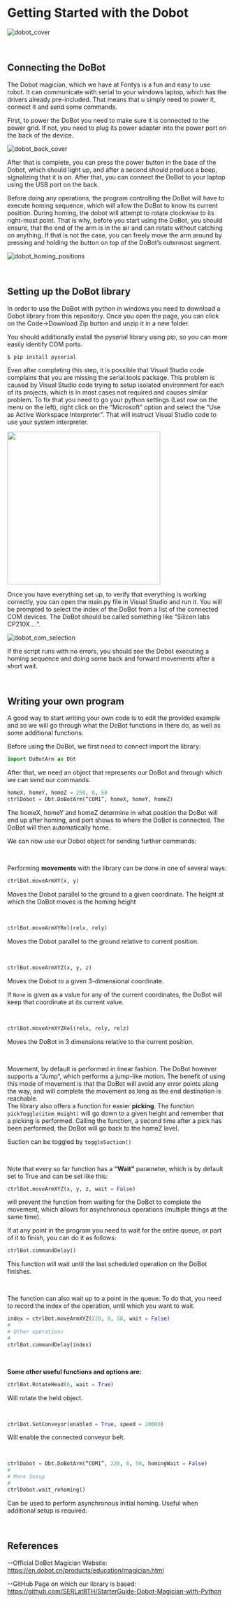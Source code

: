 # Getting Started with the Dobot 

![dobot_cover](images/dobot_cover.jpg)

<br/>

## Connecting the DoBot
 The Dobot magician, which we have at Fontys is a fun and easy to use robot. It can communicate with serial to your windows laptop, which has the drivers already pre-included. That means that u simply need to power it, connect it and send some commands. 
 
First, to power the DoBot you need to make sure it is connected to the power grid. If not, you need to plug its power adapter into the power port on the back of the device. 

![dobot_back_cover](images/dobot_back_cover.jpg)

After that is complete, you can press the power button in the base of the Dobot, which should light up, and after a second should produce a beep, signalizing that it is on. After that, you can connect the DoBot to your laptop using the USB port on the back. 

Before doing any operations, the program controlling the DoBot will have to execute homing sequence, which will allow the DoBot to know its current position. During homing, the dobot will attempt to rotate clockwise to its right-most point. That is why, before you start using the DoBot, you should ensure, that the end of the arm is in the air and can rotate without catching on anything. If that is not the case, you can freely move the arm around by pressing and holding the button on top of the DoBot’s outermost segment. 

![dobot_homing_positions](images/dobot_homing_positions.png)

<br/>

## Setting up the DoBot library
In order to use the DoBot with python in windows you need to download a Dobot library from this repository. Once you open the page, you can click on the Code->Download Zip button and unzip it in a new folder. 

You should additionally install the pyserial library using pip, so you can more easily identify COM ports.
```
$ pip install pyserial
```

Even after completing this step, it is possible that Visual Studio code complains that you are missing the serial.tools package. This problem is caused by Visual Studio code trying to setup isolated environment for each of its projects, which is in most cases not required and causes similar problem. To fix that you need to go your python settings (Last row on the menu on the left), right click on the “Microsoft” option and select the “Use as Active Workspace Interpreter”. That will instruct Visual Studio code to use your system interpreter.

<img src="images/puthon_interpreter_set.jpg" width="350" />

Once you have everything set up, to verify that everything is working correctly, you can open the main.py file in Visual Studio and run it. You will be prompted to select the index of the  DoBot from a list of the connected COM devices. The DoBot should be called something like “Silicon labs CP210X....”.

![dobot_com_selection](images/dobot_com_selection.png)

If the script runs with no errors, you should see the Dobot executing a homing sequence and doing some back and forward movements after a short wait.

<br/>

## Writing your own program
A good way to start writing your own code is to edit the provided example and so we will go through what the DoBot functions in there do, as well as some additional functions.

Before using the DoBot, we first need to connect import the library:

```python
import DoBotArm as Dbt
```
After that, we need an object that represents our DoBot and through which we can send our commands. 

```python
homeX, homeY, homeZ = 250, 0, 50
ctrlDobot = Dbt.DoBotArm(“COM1”, homeX, homeY, homeZ)
```
The homeX, homeY and homeZ determine in what position the DoBot will end up after homing, and port shows to where the DoBot is connected.  The DoBot will then automatically home.

We can now use our Dobot object for sending further commands:

<br/>

Performing <b>movements</b> with the library can be done in one of several ways:

```python
ctrlBot.moveArmXY(x, y)
```
Moves the Dobot parallel to the ground to a given coordinate. The height at which the DoBot moves is the homing height 

<br/>

```python
ctrlBot.moveArmXYRel(relx, rely)
```
Moves the Dobot parallel to the ground relative to current position.

<br/>

```python
ctrlBot.moveArmXYZ(x, y, z)
```
Moves the Dobot to a given 3-dimensional coordinate.

If ```None``` is given as a value for any of the current coordinates, the DoBot will keep that coordinate at its current value. 

<br/>

```python
ctrlBot.moveArmXYZRel(relx, rely, relz)
```
Moves the DoBot in 3 dimensions relative to the current position.

<br/>

Movement, by default is performed in linear fashion. The DoBot however supports a “Jump”, which performs a jump-like motion. The benefit of using this mode of movement is that the DoBot will avoid any error points along the way, and will complete the movement as long as the end destination is reachable. 
<br/>
The library also offers a function for easier <b>picking</b>. The function ```pickToggle(item_Height)``` will go down to a given height and remember that a picking is performed. Calling the function, a second time after a pick has been performed, the DoBot will go back to the homeZ level. 

Suction can be toggled by ```toggleSuction()```

<br/>

Note that every so far function has a <b>“Wait”</b> parameter, which is by default set to True and can be set like this:

```python
ctrlBot.moveArmXYZ(x, y, z, wait = False)
```
will prevent the function from waiting for the DoBot to complete the movement, which allows for asynchronous operations (multiple things at the same time).

 If at any point in the program you need to wait for the entire queue, or part of it to finish, you can do it as follows:
 
```python
ctrlBot.commandDelay()
```
This function will wait until the last scheduled operation on the DoBot finishes. 

<br/>

The function can also wait up to a point in the queue. To do that, you need to record the index of the operation, until which you want to wait. 
```python
index = ctrlBot.moveArmXYZ(220, 0, 50, wait = False)
#
# Other operations 
#
ctrlBot.commandDelay(index)
```

<br/>

<b>Some other useful functions and options are:</b>

```python
ctrlBot.RotateHead(6, wait = True)
```
Will rotate the held object. 

<br/>

```python
ctrlBot.SetConveyor(enabled = True, speed = 20000)
```
Will enable the connected conveyor belt. 

<br/>

```python
ctrlDobot = Dbt.DoBotArm(“COM1”, 220, 0, 50, homingWait = False)
#
# More Setup 
#
ctrlDobot.wait_rehoming()
```
Can be used to perform asynchronous initial homing. Useful when additional setup is required. 

<br/>

## References
--Official DoBot Magician Website:
<https://en.dobot.cn/products/education/magician.html>

--GitHub Page on which our library is based:
<https://github.com/SERLatBTH/StarterGuide-Dobot-Magician-with-Python>
